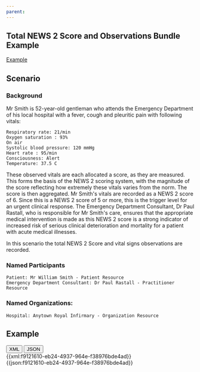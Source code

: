 ```yaml
---
parent: 
---
```

## Total NEWS 2 Score and Observations Bundle Example
[Example](#Example)


## Scenario

### Background
Mr Smith is 52-year-old gentleman who attends the Emergency Department of his local hospital with a fever, cough and pleuritic pain with following vitals:

    Respiratory rate: 21/min
    Oxygen saturation : 93%
    On air
    Systolic blood pressure: 120 mmHg
    Heart rate : 95/min
    Consciousness: Alert
    Temperature: 37.5 C

These observed vitals are each allocated a score, as they are measured. This forms the basis of the NEWS 2 scoring system, with the magnitude of the score reflecting how extremely these vitals varies from the norm. The score is then aggregated.  Mr Smith's vitals are recorded as a NEWS 2 score of 6. Since this is a NEWS 2 score of 5 or more, this is the trigger level for an urgent clinical response.  The Emergency Department Consultant, Dr Paul Rastall, who is responsible for Mr Smith's care, ensures that the appropriate medical intervention is made as this NEWS 2 score is a strong indicator of increased risk of serious clinical deterioration and mortality for a patient with acute medical illnesses.

In this scenario the total NEWS 2 Score and vital signs observations are recorded.

### Named Participants
    Patient: Mr William Smith - Patient Resource
    Emergency Department Consultant: Dr Paul Rastall - Practitioner Resource

### Named Organizations: 
    Hospital: Anytown Royal Infirmary - Organization Resource

## Example
<a name="Example"></a>
<div class="tab">
  <button class="tablinks active" onclick="openTab(event, 'XML')">XML</button>
  <button class="tablinks" onclick="openTab(event, 'JSON')">JSON</button>
</div>
<div id="XML" class="tabcontent" style="display:block">
{{xml:f9121610-eb24-4937-964e-f38976bde4ad}}
</div>
<div id="JSON" class="tabcontent">
{{json:f9121610-eb24-4937-964e-f38976bde4ad}}
</div>